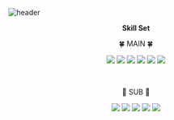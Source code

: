 ![header](https://capsule-render.vercel.app/api?type=waving&color=F4BBBB&height=180&section=header&text=To%20become%20a%20data%20scientist&fontSize=30&animation=fadeIn&fontAlignY=33)

<p align="center">
    <Strong>Skill Set</Strong>
</p>

<p align="center">
    🍀 MAIN 🍀
</p>

<p align="center" display="inline-block">
    <img src="https://img.shields.io/badge/Python-3776AB?style=for-the-badge&logo=Python&logoColor=white">
    <img src="https://img.shields.io/badge/scikit-learn-F7931E?style=for-the-badge&logo=scikitlearn&logoColor=white">
    <img src="https://img.shields.io/badge/tensorflow-FF6F00?style=for-the-badge&logo=tensorflow&logoColor=white">
    <img src="https://img.shields.io/badge/R-276DC3?style=for-the-badge&logo=R&logoColor=white">
    <img src="https://img.shields.io/badge/SAS-CC6699?style=for-the-badge&logo=Sass&logoColor=white">
    <img src="https://img.shields.io/badge/SQL-4479A1?style=for-the-badge&logo=mysql&logoColor=white">
</p><br>

<p align="center">
    🌱 SUB 🌱
</p>

<p align="center" display="inline-block">
  <img src="https://img.shields.io/badge/Hadoop-66CCFF?style=for-the-badge&logo=ApacheHadoop&logoColor=black">
  <img src="https://img.shields.io/badge/Pyspark-E25A1C?style=for-the-badge&logo=ApacheSpark&logoColor=white">
  <img src="https://img.shields.io/badge/C-A8B9CC?style=for-the-badge&logo=C&logoColor=white">
  <img src="https://img.shields.io/badge/Java-007396?style=for-the-badge&logo=Java&logoColor=white">
  <img src="https://img.shields.io/badge/Linux-FCC624?style=for-the-badge&logo=Linux&logoColor=white">  
</p>

<br>


<!--

![header](https://capsule-render.vercel.app/api?type=waving&color=F4BBBB&height=250&section=header&text=givitallugot&fontSize=80&animation=fadeIn&fontAlignY=25&desc=To%20be%20a%20data%20scientist&descAlignY=51&descAlign=50)


**givitallugot/givitallugot** is a ✨ _special_ ✨ repository because its `README.md` (this file) appears on your GitHub profile.

Here are some ideas to get you started:

- 🔭 I’m currently working on ...
- 🌱 I’m currently learning ...
- 👯 I’m looking to collaborate on ...
- 🤔 I’m looking for help with ...
- 💬 Ask me about ...
- 📫 How to reach me: ...
- 😄 Pronouns: ...
- ⚡ Fun fact: ...
-->
